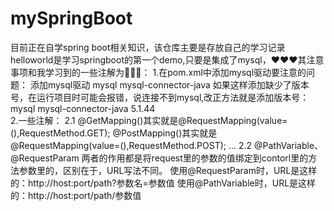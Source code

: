 # mySpringBoot
目前正在自学spring boot相关知识，该仓库主要是存放自己的学习记录
helloworld是学习springboot的第一个demo,只要是集成了mysql，❤❤❤其注意事项和我学习到的一些注解为🖤🖤🖤：
1.在pom.xml中添加mysql驱动要注意的问题：
    添加mysql驱动
    <dependency>
			<groupId>mysql</groupId>
			<artifactId>mysql-connector-java</artifactId>
		</dependency>
    如果这样添加缺少了版本号，在运行项目时可能会报错，说连接不到mysql,改正方法就是添加版本号：
    <dependency>
			<groupId>mysql</groupId>
			<artifactId>mysql-connector-java</artifactId>
			<version>5.1.44</version>
		</dependency>  
2.一些注解：
    2.1
      @GetMapping()其实就是@RequestMapping(value=(),RequestMethod.GET);
      @PostMapping()其实就是@RequestMapping(value=(),RequestMethod.POST);
      ...
    2.2 @PathVariable、@RequestParam
      两者的作用都是将request里的参数的值绑定到contorl里的方法参数里的，区别在于，URL写法不同。
      使用@RequestParam时，URL是这样的：http://host:port/path?参数名=参数值
      使用@PathVariable时，URL是这样的：http://host:port/path/参数值
      
